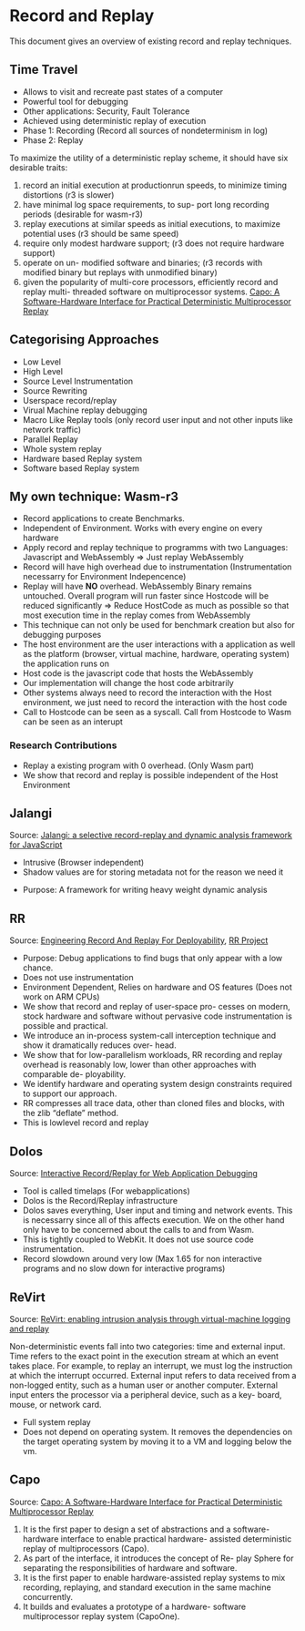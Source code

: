 # Record and Replay

This document gives an overview of existing record and replay techniques.

## Time Travel
- Allows to visit and recreate past states of a computer
- Powerful tool for debugging
- Other applications: Security, Fault Tolerance
- Achieved using deterministic replay of execution
- Phase 1: Recording (Record all sources of nondeterminism in log)
- Phase 2: Replay

To maximize the utility of a deterministic replay scheme, it should have six desirable traits:
1. record an initial execution at productionrun speeds, to minimize timing distortions (r3 is slower)
2. have minimal log space requirements, to sup- port long recording periods (desirable for wasm-r3)
3. replay executions at similar speeds as initial executions, to maximize potential uses (r3 should be same speed)
4. require only modest hardware support; (r3 does not require hardware support)
5. operate on un- modified software and binaries; (r3 records with modified binary but replays with unmodified binary)
6. given the popularity of multi-core processors, efficiently record and replay multi- threaded software on multiprocessor systems. [Capo: A Software-Hardware Interface for Practical Deterministic Multiprocessor Replay](https://dl.acm.org/doi/abs/10.1145/1508244.1508254)

## Categorising Approaches
- Low Level
- High Level
- Source Level Instrumentation
- Source Rewriting
- Userspace record/replay
- Virual Machine replay debugging
- Macro Like Replay tools (only record user input and not other inputs like network traffic)
- Parallel Replay
- Whole system replay
- Hardware based Replay system
- Software based Replay system

## My own technique: Wasm-r3
* Record applications to create Benchmarks.
* Independent of Environment. Works with every engine on every hardware
* Apply record and replay technique to programms with two Languages: Javascript and WebAssembly => Just replay WebAssembly
* Record will have high overhead due to instrumentation (Instrumentation necessarry for Environment Indepencence)
* Replay will have **NO** overhead. WebAssembly Binary remains untouched. Overall program will run faster since Hostcode will be reduced significantly
=> Reduce HostCode as much as possible so that most execution time in the replay comes from WebAssembly
* This technique can not only be used for benchmark creation but also for debugging purposes
* The host environment are the user interactions with a application as well as the platform (browser, virtual machine, hardware, operating system) the application runs on
* Host code is the javascript code that hosts the WebAssembly
* Our implementation will change the host code arbitrarily
* Other systems always need to record the interaction with the Host environment, we just need to record the interaction with the host code
* Call to Hostcode can be seen as a syscall. Call from Hostcode to Wasm can be seen as an interupt

### Research Contributions
* Replay a existing program with 0 overhead. (Only Wasm part)
* We show that record and replay is possible independent of the Host Environment


## Jalangi
Source: [Jalangi: a selective record-replay and dynamic analysis framework for JavaScript](https://dl.acm.org/doi/abs/10.1145/2491411.2491447)
- Intrusive (Browser independent)
- Shadow values are for storing metadata not for the reason we need it

* Purpose: A framework for writing heavy weight dynamic analysis

## RR
Source: [Engineering Record And Replay For Deployability](https://www.usenix.org/conference/atc17/technical-sessions/presentation/ocallahan), [RR Project](https://rr-project.org)

* Purpose: Debug applications to find bugs that only appear with a low chance.
* Does not use instrumentation
* Environment Dependent, Relies on hardware and OS features (Does not work on ARM CPUs)
* We show that record and replay of user-space pro- cesses on modern, stock hardware and software without pervasive code instrumentation is possible and practical.
* We introduce an in-process system-call interception technique and show it dramatically reduces over- head.
* We show that for low-parallelism workloads, RR recording and replay overhead is reasonably low, lower than other approaches with comparable de- ployability.
* We identify hardware and operating system design constraints required to support our approach.
* RR compresses all trace data, other than cloned files and blocks, with the zlib “deflate” method.
* This is lowlevel record and replay

## Dolos
Source: [Interactive Record/Replay for Web Application Debugging](https://dl.acm.org/doi/10.1145/2501988.2502050)

* Tool is called timelaps (For webapplications)
* Dolos is the Record/Replay infrastructure
* Dolos saves everything, User input and timing and network events. This is necessarry since all of this affects execution. We on the other hand only have to be concerned about the calls to and from Wasm.
* This is tightly coupled to WebKit. It does not use source code instrumentation.
* Record slowdown around very low (Max 1.65 for non interactive programs and no slow down for interactive programs)

## ReVirt
Source: [ReVirt: enabling intrusion analysis through virtual-machine logging and replay](https://dl.acm.org/doi/abs/10.1145/844128.844148)

Non-deterministic events fall into two categories: time and external input. Time refers to the exact point in the execution stream at which an event takes place. For example, to replay an interrupt, we must log the instruction at which the interrupt occurred. External input refers to data received from a non-logged entity, such as a human user or another computer. External input enters the processor via a peripheral device, such as a key- board, mouse, or network card.

* Full system replay
* Does not depend on operating system. It removes the dependencies on the target operating system by moving it to a VM and logging below the vm.

## Capo
Source: [Capo: A Software-Hardware Interface for Practical Deterministic Multiprocessor Replay](https://dl.acm.org/doi/abs/10.1145/1508244.1508254)

1. It is the first paper to design a set of abstractions and a software-hardware interface to enable practical hardware- assisted deterministic replay of multiprocessors (Capo).
2. As part of the interface, it introduces the concept of Re- play Sphere for separating the responsibilities of hardware and software.
3. It is the first paper to enable hardware-assisted replay systems to mix recording, replaying, and standard execution in the same machine concurrently.
4. It builds and evaluates a prototype of a hardware- software multiprocessor replay system (CapoOne).